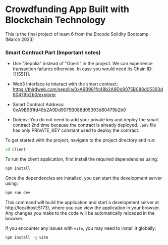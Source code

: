 # Crowdfunding App Built with Blockchain Technology

This is the final project of team 6 from the Encode Solidity Bootcamp (March 2023)

### Smart Contract Part (Important notes)

- Use "Sepolia" instead of "Goerli" in the project. We can experience transaction failures otherwise. In case you would need its Chain ID: 11155111.

- Web3 Interface to interact with the smart contract: https://thirdweb.com/sepolia/0xA9B981fd48b2A9Dd9075B088d05393d80479b2b0/explorer

- Smart Contract Address: 0xA9B981fd48b2A9Dd9075B088d05393d80479b2b0

- Dotenv: You do not need to add your private key and deploy the smart contract 2nd time because the contract is already deployed. `.env` file has only PRIVATE_KEY constant used to deploy the contract.


To get started with the project, navigate to the project directory and run:

```bash
cd client
```

To run the client application, first install the required dependencies using:

```bash
npm install
```
Once the dependencies are installed, you can start the development server using:

```bash
npm run dev
```

This command will build the application and start a development server at http://localhost:5173/, where you can view the application in your browser. Any changes you make to the code will be automatically reloaded in the browser.

If you encounter any issues with `vite`, you may need to install it globally:

```bash
npm install -g vite
```